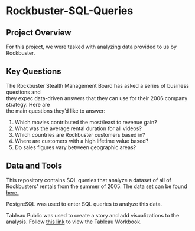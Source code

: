 # Rockbuster-SQL-Queries

## Project Overview
For this project, we were tasked with analyzing data provided to us by Rockbuster.

## Key Questions
The Rockbuster Stealth Management Board has asked a series of business questions and   
they expec  data-driven answers that they can use for their 2006 company strategy. Here are   
the main questions they’d like to answer: 

1. Which movies contributed the most/least to revenue gain?
2. What was the average rental duration for all videos?
3. Which countries are Rockbuster customers based in?
4. Where are customers with a high lifetime value based?
5. Do sales figures vary between geographic areas?

## Data and Tools
This repository contains SQL queries that analyze a dataset of all of Rockbusters' rentals from the summer of 2005. The data set can be found [here.](http://www.postgresqltutorial.com/wp-content/uploads/2019/05/dvdrental.zip)

PostgreSQL was used to enter SQL queries to analyze this data.

Tableau Public was used to create a story and add visualizations to the analysis. Follow [this link](https://public.tableau.com/authoring/RockbusterStealthDataAnalysis_17375818996410/Story1#1) to view the Tableau Workbook.
